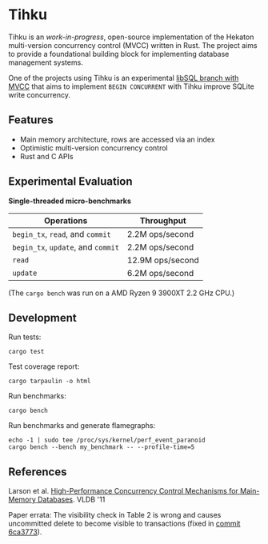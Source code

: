 # Tihku

Tihku is an _work-in-progress_, open-source implementation of the Hekaton multi-version concurrency control (MVCC) written in Rust.
The project aims to provide a foundational building block for implementing database management systems.

One of the projects using Tihku is an experimental [libSQL branch with MVCC](https://github.com/penberg/libsql/tree/mvcc) that aims to implement `BEGIN CONCURRENT` with Tihku improve SQLite write concurrency.

## Features

* Main memory architecture, rows are accessed via an index
* Optimistic multi-version concurrency control
* Rust and C APIs

## Experimental Evaluation

**Single-threaded micro-benchmarks**

Operations                         | Throughput
-----------------------------------|------------
`begin_tx`, `read`, and `commit`   | 2.2M ops/second
`begin_tx`, `update`, and `commit` | 2.2M ops/second
`read`                             | 12.9M ops/second
`update`                           | 6.2M ops/second

(The `cargo bench` was run on a AMD Ryzen 9 3900XT 2.2 GHz CPU.)

## Development

Run tests:

```console
cargo test
```

Test coverage report:

```console
cargo tarpaulin -o html
```

Run benchmarks:

```console
cargo bench
```

Run benchmarks and generate flamegraphs:

```console
echo -1 | sudo tee /proc/sys/kernel/perf_event_paranoid
cargo bench --bench my_benchmark -- --profile-time=5
```

## References

Larson et al. [High-Performance Concurrency Control Mechanisms for Main-Memory Databases](https://vldb.org/pvldb/vol5/p298_per-akelarson_vldb2012.pdf). VLDB '11

Paper errata: The visibility check in Table 2 is wrong and causes uncommitted delete to become visible to transactions (fixed in [commit 6ca3773]( https://github.com/penberg/mvcc-rs/commit/6ca377320bb59b52ecc0430b9e5e422e8d61658d)).
